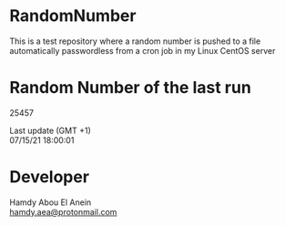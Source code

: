 # RandomNumber    
This is a test repository where a random number is pushed to a file automatically passwordless from a cron job in my Linux CentOS server    
# Random Number of the last run   
25457
      
Last update (GMT +1)    
07/15/21 18:00:01
# Developer    
Hamdy Abou El Anein   
hamdy.aea@protonmail.com
